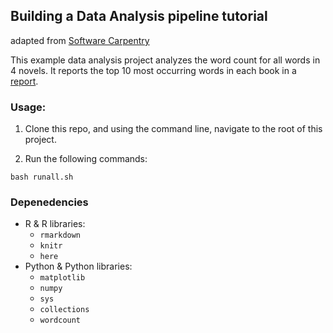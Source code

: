 ## Building a Data Analysis pipeline tutorial
adapted from [Software Carpentry](http://software-carpentry.org/)

This example data analysis project analyzes the word count for all words in 4
novels. It reports the top 10 most occurring words in each book in a [report](doc/count_report.Rmd).

### Usage:

1. Clone this repo, and using the command line, navigate to the root of this project.

2. Run the following commands:

```
bash runall.sh
```


### Depenedencies
- R & R libraries:
    - `rmarkdown`
    - `knitr`
    - `here`
- Python & Python libraries:
    - `matplotlib`
    - `numpy`
    - `sys`
    - `collections`
    - `wordcount`
